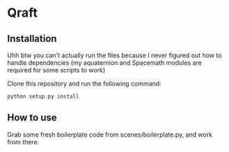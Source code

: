# Qraft

## Installation
Uhh btw you can't actually run the files because I never figured out how to handle dependencies (my aquaternion and Spacemath modules are required for some scripts to work)

Clone this repository and run the following command:
```
python setup.py install
```

## How to use

Grab some fresh boilerplate code from scenes/boilerplate.py, and work from there.
